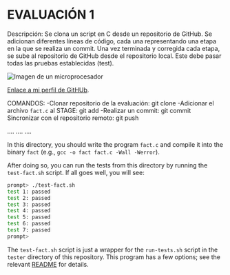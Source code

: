# EVALUACIÓN 1

Descripción: Se clona un script en C desde un repositorio de GitHub. Se adicionan diferentes líneas de código, cada una representando una etapa en la que se realiza un commit. Una vez terminada y corregida cada etapa, se sube al repositorio de GitHub desde el repositorio local. Este debe pasar todas las pruebas establecidas (test).

![Imagen de un microprocesador](https://hardzone.es/app/uploads-hardzone.es/2018/03/procesador-arquitectura-arm.jpg?x=480&y=375&quality=40)

[Enlace a mi perfil de GitHUb](https://github.com/hacUPB/micro-git-funtamentals-JhonSGM).

COMANDOS: 
-Clonar  repositorio de la evaluación:
git clone 
-Adicionar el archivo `fact.c` al STAGE:
git add
-Realizar un commit:
git commit 
Sincronizar con el repositorio remoto:
git push


....
....
....

In this directory, you should write the program `fact.c` and compile it into
the binary `fact` (e.g., `gcc -o fact fact.c -Wall -Werror`).

After doing so, you can run the tests from this directory by running the
`test-fact.sh` script. If all goes well, you will see:


```sh
prompt> ./test-fact.sh
test 1: passed
test 2: passed
test 3: passed
test 4: passed
test 5: passed
test 6: passed
test 7: passed
prompt>
```

The `test-fact.sh` script is just a wrapper for the `run-tests.sh` script in
the `tester` directory of this repository. This program has a few options; see
the relevant
[README](https://github.com/remzi-arpacidusseau/ostep-projects/blob/master/tester/README.md)
for details.